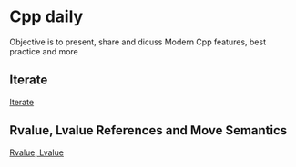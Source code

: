 # Cpp daily 
Objective is to present, share and dicuss Modern Cpp features, best practice and more

## Iterate
[Iterate ](https://github.com/gaelmoccand/Cpp-Daily/blob/develop/iterate/README.md)

## Rvalue, Lvalue References and Move Semantics
[Rvalue, Lvalue](https://github.com/gaelmoccand/Cpp-Daily/blob/develop/rvalue/README.md)

